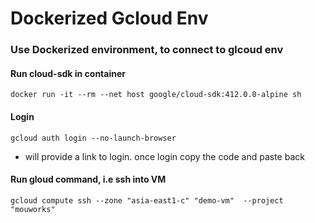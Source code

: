 # Dockerized Gcloud Env

### Use Dockerized environment, to connect to glcoud env

#### Run cloud-sdk in container
```
docker run -it --rm --net host google/cloud-sdk:412.0.0-alpine sh
```

#### Login
```
gcloud auth login --no-launch-browser
```
* will provide a link to login. once login copy the code and paste back

#### Run gloud command, i.e ssh into VM
```
gcloud compute ssh --zone "asia-east1-c" "demo-vm"  --project "mouworks"
```
